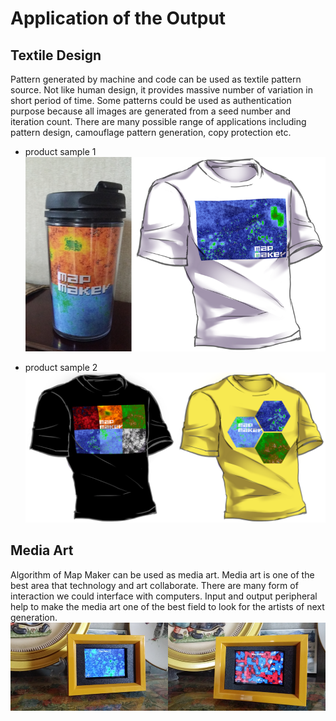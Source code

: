 # Application of the Output

## Textile Design
Pattern generated by machine and code can be used as textile pattern source. Not like human design, it provides massive number of variation in short period of time. Some patterns could be used as authentication purpose because all images are generated from a seed number and iteration count.
There are many possible range of applications including pattern design, camouflage pattern generation, copy protection etc.

- product sample 1
![Example Image](../project_images/product01.png?raw=true "product1")

- product sample 2
![Example Image](../project_images/product02.png?raw=true "product2")

## Media Art
Algorithm of Map Maker can be used as media art. Media art is one of the best area that technology and art collaborate. There are many form of interaction we could interface with computers. Input and output peripheral help to make the media art one of the best field to look for the artists of next generation.
![Example Image](../project_images/mapmaker-frame2.png?raw=true "product3")
